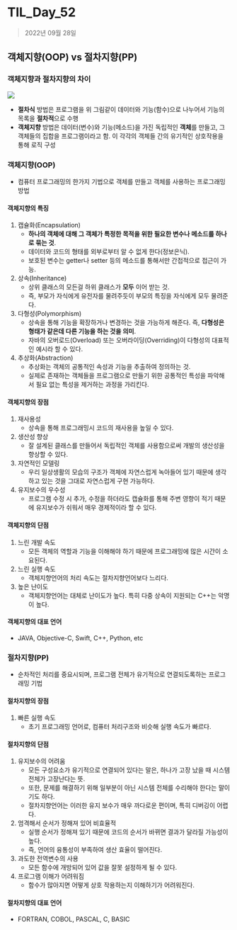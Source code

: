 # TIL_Day_52

> 2022년 09월 28일

## 객체지향(OOP) vs 절차지향(PP)

### 객체지향과 절차지향의 차이

![](https://blog.kakaocdn.net/dn/b4QrI0/btrhVZQ9TKb/KxKPICveyLtpGyZCP0YyR1/img.png)

- **절차식** 방법은 프로그램을 위 그림같이 데이터와 기능(함수)으로 나누어서 기능의 목록을 **절차적**으로 수행
- **객체지향** 방법은 데이터(변수)와 기능(메소드)을 가진 독립적인 **객체**를 만들고, 그 객체들의 집합을 프로그램이라고 함. 이 각각의 객체들 간의 유기적인 상호작용을 통해 로직 구성

### 객체지향(OOP)

- 컴퓨터 프로그래밍의 한가지 기법으로 객체를 만들고 객체를 사용하는 프로그래밍 방법

#### 객체지향의 특징

1. 캡슐화(Encapsulation)
   - **하나의 객체에 대해 그 객체가 특정한 목적을 위한 필요한 변수나 메소드를 하나로 묶는 것**.
   - 데이터와 코드의 형태를 외부로부터 알 수 없게 한다(정보은닉).
   - 보호된 변수는 getter나 setter 등의 메소드를 통해서만 간접적으로 접근이 가능.
2. 상속(Inheritance)
   - 상위 클래스의 모든걸 하위 클래스가 **모두** 이어 받는 것.
   - 즉, 부모가 자식에게 유전자를 물려주듯이 부모의 특징을 자식에게 모두 물려준다.
3. 다형성(Polymorphism)
   - 상속을 통해 기능을 확장하거나 변경하는 것을 가능하게 해준다. 즉, **다형성은 형태가 같은데 다른 기능을 하는 것을 의미**.
   - 자바의 오버로드(Overload) 또는 오버라이딩(Overriding)이 다형성의 대표적인 예시라 할 수 있다.
4. 추상화(Abstraction)
   - 추상화는 객체의 공통적인 속성과 기능을 추출하여 정의하는 것.
   - 실제로 존재하는 객체들을 프로그램으로 만들기 위한 공통적인 특성을 파악해서 필요 없는 특성을 제거하는 과정을 가리킨다.

#### 객체지향의 장점

1. 재사용성
   - 상속을 통해 프로그래밍시 코드의 재사용을 높일 수 있다.
2. 생산성 향상
   - 잘 설계된 클래스를 만들어서 독립적인 객체를 사용함으로써 개발의 생산성을 향상할 수 있다.
3. 자연적인 모델링
   - 우리 일상생활의 모습의 구조가 객체에 자연스럽게 녹아들어 있기 때문에 생각하고 있는 것을 그대로 자연스럽게 구현 가능하다.
4. 유지보수의 우수성
   - 프로그램 수정 시 추가, 수정을 하더라도 캡슐화를 통해 주변 영향이 적기 때문에 유지보수가 쉬워서 매우 경제적이라 할 수 있다.

#### 객체지향의 단점

1. 느린 개발 속도
   - 모든 객체의 역할과 기능을 이해해야 하기 때문에 프로그래밍에 많은 시간이 소요된다.
2. 느린 실행 속도
   - 객체지향언어의 처리 속도는 절차지향언어보다 느리다.
3. 높은 난이도
   - 객체지향언어는 대체로 난이도가 높다. 특히 다중 상속이 지원되는 C++는 악명이 높다.

#### 객체지향의 대표 언어

- JAVA, Objective-C, Swift, C++, Python, etc

### 절차지향(PP)

- 순차적인 처리를 중요시되며, 프로그램 전체가 유기적으로 연결되도록하는 프로그래밍 기법

#### 절차지향의 장점

1. 빠른 실행 속도
   - 초기 프로그래밍 언어로, 컴퓨터 처리구조와 비슷해 실행 속도가 빠르다.

#### 절차지향의 단점

1. 유지보수의 어려움
   - 모든 구성요소가 유기적으로 연결되어 있다는 말은, 하나가 고장 났을 때 시스템 전체가 고장난다는 뜻.
   - 또한, 문제를 해결하기 위해 일부분이 아닌 시스템 전체를 수리해야 한다는 말이기도 하다.
   - 절차지향언어는 이러한 유지 보수가 매우 까다로운 편이며, 특히 디버깅이 어렵다.
2. 엄격해서 순서가 정해져 있어 비효율적
   - 실행 순서가 정해져 있기 때문에 코드의 순서가 바뀌면 결과가 달라질 가능성이 높다.
   - 즉, 언어의 융통성이 부족하여 생산 효율이 떨어진다.
3. 과도한 전역변수의 사용
   - 모든 함수에 개방되어 있어 값을 잘못 설정하게 될 수 있다.
4. 프로그램 이해가 어려워짐
   - 함수가 많아지면 어떻게 상호 작용하는지 이해하기가 어려워진다.

#### 절차지향의 대표 언어

- FORTRAN, COBOL, PASCAL, C, BASIC

